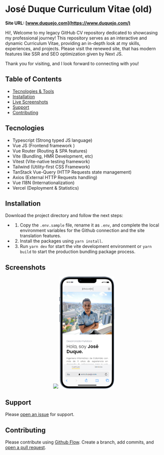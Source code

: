 # José Duque Curriculum Vitae (old)

**Site URL: [www.duquejo.com](https://www.duquejo.com/)**

Hi!, Welcome to my legacy GitHub CV repository dedicated to showcasing my professional journey! This repository serves as an interactive and dynamic Curriculum Vitae, providing an in-depth look at my skills, experiences, and projects. Please visit the renewed site, that has modern features like SSR and SEO optimization given by Next JS.

Thank you for visiting, and I look forward to connecting with you!

## Table of Contents

- [Tecnologies & Tools](#tecnologies)
- [Installation](#installation)
- [Live Screenshots](#screenshots)
- [Support](#support)
- [Contributing](#contributing)

## Tecnologies

- Typescript (Strong typed JS language)
- Vue JS (Frontend framework )
- Vue Router (Routing & SPA features)
- Vite (Bundling, HMR Development, etc)
- Vitest (Vite-native testing framework)
- Tailwind (Utility-first CSS Framework)
- TanStack Vue-Query (HTTP Requests state management)
- Axios (External HTTP Requests handling)
- Vue I18N (Internationalization)
- Vercel (Deployment & Statistics)

## Installation

Download the project directory and follow the next steps:

- 1. Copy the `.env.sample` file, rename it as `.env`, and complete the local environment variables for the Github connection and the site translation features.
- 2. Install the packages using `yarn install`.
- 3. Run `yarn dev` for start the vite development environment or `yarn build` to start the production bundling package process.

## Screenshots

<div style="display: block; text-align: center;"> 
  <img src="live-preview.gif" width="60%" />
  <img src="mobile.png" width="35%" />
</div>

## Support

Please [open an issue](https://github.com/duquejo/vue-cv/issues/new/) for support.

## Contributing

Please contribute using [Github Flow](https://guides.github.com/introduction/flow/). Create a branch, add commits, and [open a pull request](https://github.com/duquejo/vue-cv/compare/).
